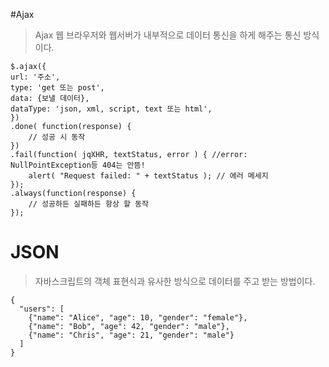 #Ajax
> Ajax 웹 브라우저와 웹서버가 내부적으로 데이터 통신을 하게 해주는 통신 방식이다.
```
$.ajax({
url: '주소',
type: 'get 또는 post',
data: {보낼 데이터},
dataType: 'json, xml, script, text 또는 html',
})
.done( function(response) {
	// 성공 시 동작
})
.fail(function( jqXHR, textStatus, error ) { //error: NullPointException등 404는 안뜸!
	alert( "Request failed: " + textStatus ); // 에러 메세지
});
.always(function(response) {
	// 성공하든 실패하든 항상 할 동작
});
```
# JSON
> 자바스크립트의 객체 표현식과 유사한 방식으로 데이터를 주고 받는 방법이다.
```
{
  "users": [
    {"name": "Alice", "age": 10, "gender": "female"},
    {"name": "Bob", "age": 42, "gender": "male"},
    {"name": "Chris", "age": 21, "gender": "male"}
  ]
}
```